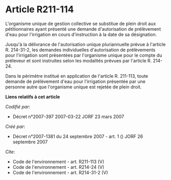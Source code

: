 # Article R211-114

L'organisme unique de gestion collective se substitue de plein droit aux pétitionnaires ayant présenté une demande
d'autorisation de prélèvement d'eau pour l'irrigation en cours d'instruction à la date de sa désignation. 

Jusqu'à la délivrance de l'autorisation unique pluriannuelle prévue à l'article R. 214-31-2, les demandes individuelles
d'autorisation de prélèvements pour l'irrigation sont présentées par l'organisme unique pour le compte du préleveur et sont
instruites selon les modalités prévues par l'article R. 214-24. 

Dans le périmètre institué en application de l'article R. 211-113, toute demande de prélèvement d'eau pour l'irrigation
présentée par une personne autre que l'organisme unique est rejetée de plein droit.

**Liens relatifs à cet article**

_Codifié par_:

  - Décret n°2007-397 2007-03-22 JORF 23 mars 2007

_Créé par_:

  - Décret n°2007-1381 du 24 septembre 2007 - art. 1 () JORF 26 septembre 2007

_Cite_:

  - Code de l'environnement - art. R211-113 (V)
  - Code de l'environnement - art. R214-24 (V)
  - Code de l'environnement - art. R214-31-2 (V)
